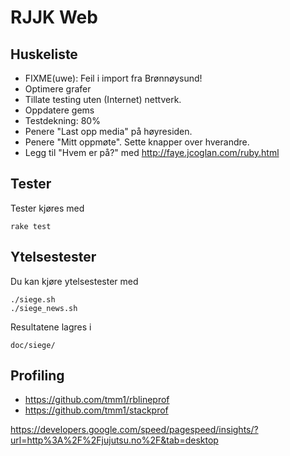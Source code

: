 RJJK Web
========

## Huskeliste

* FIXME(uwe):  Feil i import fra Brønnøysund!
* Optimere grafer
* Tillate testing uten (Internet) nettverk.
* Oppdatere gems
* Testdekning: 80%
* Penere "Last opp media" på høyresiden.
* Penere "Mitt oppmøte".  Sette knapper over hverandre.
* Legg til "Hvem er på?" med http://faye.jcoglan.com/ruby.html

## Tester

Tester kjøres med

    rake test


## Ytelsestester

Du kan kjøre ytelsestester med

    ./siege.sh
    ./siege_news.sh

Resultatene lagres i

    doc/siege/

## Profiling

* https://github.com/tmm1/rblineprof
* https://github.com/tmm1/stackprof


https://developers.google.com/speed/pagespeed/insights/?url=http%3A%2F%2Fjujutsu.no%2F&tab=desktop

